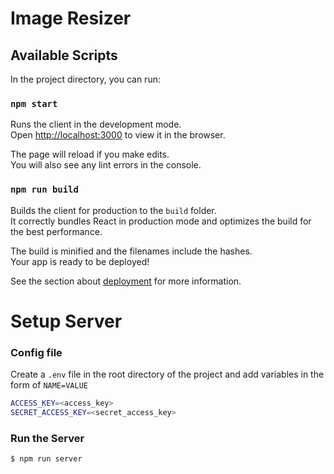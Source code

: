 # Image Resizer

## Available Scripts

In the project directory, you can run:

### `npm start`

Runs the client in the development mode.\
Open [http://localhost:3000](http://localhost:3000) to view it in the browser.

The page will reload if you make edits.\
You will also see any lint errors in the console.

### `npm run build`

Builds the client for production to the `build` folder.\
It correctly bundles React in production mode and optimizes the build for the best performance.

The build is minified and the filenames include the hashes.\
Your app is ready to be deployed!

See the section about [deployment](https://facebook.github.io/create-react-app/docs/deployment) for more information.


# Setup Server

### Config file
Create a `.env` file in the root directory of the project and add variables in the form of `NAME=VALUE`

```sh
ACCESS_KEY=<access_key>
SECRET_ACCESS_KEY=<secret_access_key>
```

### Run the Server

```sh
$ npm run server
```
